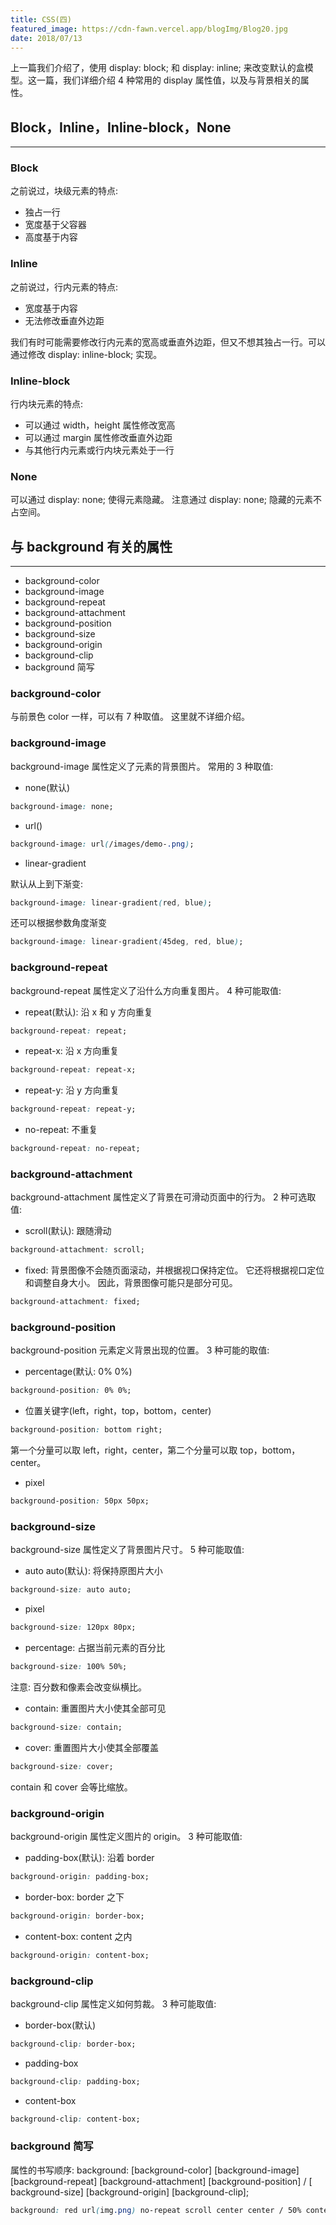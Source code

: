 ```yaml
---
title: CSS(四)
featured_image: https://cdn-fawn.vercel.app/blogImg/Blog20.jpg
date: 2018/07/13
---
```


上一篇我们介绍了，使用 display: block; 和 display: inline; 来改变默认的盒模型。这一篇，我们详细介绍 4 种常用的 display 属性值，以及与背景相关的属性。

## Block，Inline，Inline-block，None
***  
### Block
之前说过，块级元素的特点: 
- 独占一行
- 宽度基于父容器
- 高度基于内容

### Inline
之前说过，行内元素的特点: 
- 宽度基于内容
- 无法修改垂直外边距

我们有时可能需要修改行内元素的宽高或垂直外边距，但又不想其独占一行。可以通过修改 display: inline-block; 实现。

### Inline-block
行内块元素的特点: 
- 可以通过 width，height 属性修改宽高
- 可以通过 margin 属性修改垂直外边距
- 与其他行内元素或行内块元素处于一行

### None
可以通过 display: none; 使得元素隐藏。
注意通过 display: none; 隐藏的元素不占空间。

## 与 background 有关的属性
***  
- background-color
- background-image
- background-repeat
- background-attachment
- background-position
- background-size
- background-origin
- background-clip
- background 简写

### background-color
与前景色 color 一样，可以有 7 种取值。
这里就不详细介绍。

### background-image
background-image 属性定义了元素的背景图片。
常用的 3 种取值: 
- none(默认)

``` CSS
background-image: none;
```
- url()

``` CSS
background-image: url(/images/demo-.png);
```
- linear-gradient

默认从上到下渐变: 
``` CSS
background-image: linear-gradient(red, blue);
```
还可以根据参数角度渐变
``` CSS
background-image: linear-gradient(45deg, red, blue);
```

### background-repeat
background-repeat 属性定义了沿什么方向重复图片。
4 种可能取值: 
- repeat(默认): 沿 x 和 y 方向重复

``` CSS
background-repeat: repeat;
```
- repeat-x: 沿 x 方向重复

``` CSS
background-repeat: repeat-x;
```

- repeat-y: 沿 y 方向重复

``` CSS
background-repeat: repeat-y;
```

- no-repeat: 不重复

``` CSS
background-repeat: no-repeat;
```

### background-attachment
background-attachment 属性定义了背景在可滑动页面中的行为。
2 种可选取值: 
- scroll(默认): 跟随滑动

``` CSS
background-attachment: scroll;
```

- fixed: 背景图像不会随页面滚动，并根据视口保持定位。 它还将根据视口定位和调整自身大小。 因此，背景图像可能只是部分可见。

``` CSS
background-attachment: fixed;
```

### background-position
background-position 元素定义背景出现的位置。
3 种可能的取值: 
- percentage(默认: 0% 0%)

``` CSS
background-position: 0% 0%;
```

- 位置关键字(left，right，top，bottom，center)

``` CSS
background-position: bottom right;
```
第一个分量可以取 left，right，center，第二个分量可以取  top，bottom，center。

- pixel

``` CSS
background-position: 50px 50px;
```

### background-size
background-size 属性定义了背景图片尺寸。
5 种可能取值: 
- auto auto(默认): 将保持原图片大小

``` CSS
background-size: auto auto;
```
- pixel

``` CSS
background-size: 120px 80px;
```

- percentage: 占据当前元素的百分比

``` CSS
background-size: 100% 50%;
```
注意: 百分数和像素会改变纵横比。

- contain: 重置图片大小使其全部可见

``` CSS
background-size: contain;
```

- cover: 重置图片大小使其全部覆盖

``` CSS
background-size: cover;
```
contain 和 cover 会等比缩放。

### background-origin
background-origin 属性定义图片的 origin。
3 种可能取值: 
- padding-box(默认): 沿着 border

``` CSS
background-origin: padding-box;
```

- border-box: border 之下

``` CSS
background-origin: border-box;
```

- content-box: content 之内

``` CSS
background-origin: content-box;
```

### background-clip
background-clip 属性定义如何剪裁。
3 种可能取值: 
- border-box(默认)

``` CSS
background-clip: border-box;
```
- padding-box

``` CSS
background-clip: padding-box;
```
- content-box

``` CSS
background-clip: content-box;
```

### background 简写
属性的书写顺序: 
background: [background-color] [background-image] [background-repeat] [background-attachment] [background-position] / [ background-size] [background-origin] [background-clip];
``` CSS
background: red url(img.png) no-repeat scroll center center / 50% content-box content-box;
```